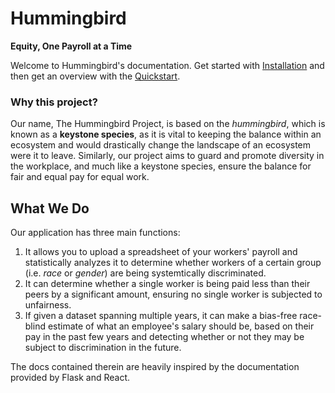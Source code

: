 # Hummingbird

**Equity, One Payroll at a Time**

Welcome to Hummingbird's documentation. Get started with [Installation](Quickstart/Installation) and then get an overview with the [Quickstart](Quickstart).

### Why this project?

Our name, The Hummingbird Project, is based on the *hummingbird*, which is known as a **keystone species**, as it is vital to keeping the balance within an ecosystem and would drastically change the landscape of an ecosystem were it to leave. Similarly, our project aims to guard and promote diversity in the workplace, and much like a keystone species, ensure the balance for fair and equal pay for equal work.

## What We Do

Our application has three main functions:

1. It allows you to upload a spreadsheet of your workers' payroll and statistically analyzes it to determine whether workers of a certain group (i.e. *race* or *gender*) are being systemtically discriminated.
2. It can determine whether a single worker is being paid less than their peers by a significant amount, ensuring no single worker is subjected to unfairness.
3. If given a dataset spanning multiple years, it can make a bias-free race-blind estimate of what an employee's salary should be, based on their pay in the past few years and detecting whether or not they may be subject to discrimination in the future.

The docs contained therein are heavily inspired by the documentation provided by Flask and React.